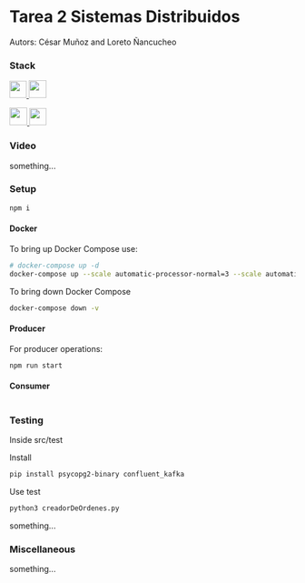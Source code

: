 # Tarea 2 Sistemas Distribuidos

Autors: César Muñoz and Loreto Ñancucheo

### Stack

<p align='left'>
  <a href='https://kafka.apache.org/' target='_blank'>
    <img src='https://img.shields.io/badge/kafka-FFFFFF?style=for-the-badge&logo=apachekafka&logoColor=%23000000' height='30'>
  </a>
  <a href='https://docs.docker.com/' target='_blank'>
    <img src='https://img.shields.io/badge/docker-0F3486?style=for-the-badge&logo=docker&link=https%3A%2F%2Fdocs.docker.com%2F' height='31'>
  </a>
</p>

<p align='left'>
  <a href='https://docs.nestjs.com/' target='_blank'>
    <img src='https://img.shields.io/badge/NestJS-0E0E10?style=for-the-badge&logo=nestjs&logoColor=%23EA2852' height='31'>
  </a>
  <a href='https://www.typescriptlang.org/docs/' target='_blank'>
    <img src='https://img.shields.io/badge/TypeScript-3178C6?style=for-the-badge&logo=typescript&logoColor=%23FFFFFF' height='30'>
  </a>
</p>

### Video

something...

### Setup

```bash
npm i
```

#### Docker

To bring up Docker Compose use:

```bash
# docker-compose up -d
docker-compose up --scale automatic-processor-normal=3 --scale automatic-processor-slower=2 --build
```

To bring down Docker Compose

```bash
docker-compose down -v
```

#### Producer

For producer operations:

```bash
npm run start
```

#### Consumer

```bash

```

<!-- #### Docker Partition

To inspect the Docker network and access Redis:

```bash
docker inspect -f '{{range .NetworkSettings.Networks}}{{.IPAddress}}{{end}}' redis1
docker exec -it redis1 /bin/bash
redis-cli
cluster nodes
``` -->

### Testing

Inside src/test

Install 

```bash
pip install psycopg2-binary confluent_kafka
```

Use test 
```bash
python3 creadorDeOrdenes.py
```

something...

### Miscellaneous

something...
